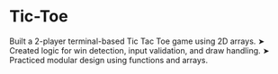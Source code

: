 # Tic-Toe
Built a 2-player terminal-based Tic Tac Toe game using 2D arrays.
➤ Created logic for win detection, input validation, and draw handling.
➤ Practiced modular design using functions and arrays.
